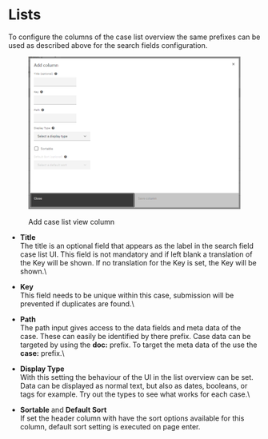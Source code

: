 # Lists

To configure the columns of the case list overview the same prefixes can be used as described above for the search fields configuration.

<div align="left">

<figure><img src="../../.gitbook/assets/image (21).png" alt="" width="563"><figcaption><p>Add case list view column</p></figcaption></figure>

</div>

* **Title**\
  The title is an optional field that appears as the label in the search field case list UI. This field is not mandatory and if left blank a translation of the Key will be shown. If no translation for the Key is set, the Key will be shown.\

* **Key**\
  This field needs to be unique within this case, submission will be prevented if duplicates are found.\

* **Path**\
  The path input gives access to the data fields and meta data of the case. These can easily be identified by there prefix. Case data can be targeted by using the **doc:** prefix. To target the meta data of the use the **case:** prefix.\

* **Display Type**\
  With this setting the behaviour of the UI in the list overview can be set. Data can be displayed as normal text, but also as dates, booleans, or tags for example. Try out the types to see what works for each case.\

* **Sortable** and **Default Sort**\
  If set the header column with have the sort options available for this column, default sort setting is executed on page enter.
